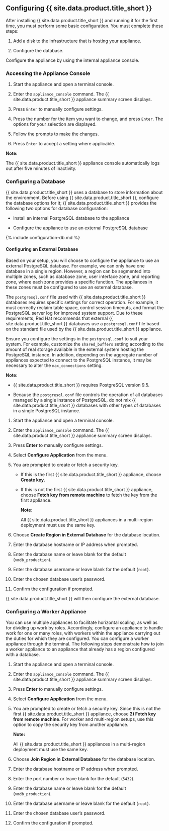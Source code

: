 ## Configuring {{ site.data.product.title_short }}

After installing {{ site.data.product.title_short }} and running it for the first
time, you must perform some basic configuration. You must complete these steps:

1.  Add a disk to the infrastructure that is hosting your appliance.

2.  Configure the database.

Configure the appliance by using the internal appliance console.

### Accessing the Appliance Console

1.  Start the appliance and open a terminal console.

2.  Enter the `appliance_console` command. The {{ site.data.product.title_short }} appliance
    summary screen displays.

3.  Press `Enter` to manually configure settings.

4.  Press the number for the item you want to change, and press `Enter`.
    The options for your selection are displayed.

5.  Follow the prompts to make the changes.

6.  Press `Enter` to accept a setting where applicable.

**Note:**

The {{ site.data.product.title_short }} appliance console automatically logs out
after five minutes of inactivity.

### Configuring a Database

{{ site.data.product.title_short }} uses a database to store information about the
environment. Before using {{ site.data.product.title_short }}, configure the database
options for it; {{ site.data.product.title_short }} provides the following two
options for database configuration:

  - Install an internal PostgreSQL database to the appliance

  - Configure the appliance to use an external PostgreSQL database


{% include configuration-db.md %}

#### Configuring an External Database

Based on your setup, you will choose to configure the appliance to use
an external PostgreSQL database. For example, we can only have one
database in a single region. However, a region can be segmented into
multiple zones, such as database zone, user interface zone, and
reporting zone, where each zone provides a specific function. The
appliances in these zones must be configured to use an external
database.

The `postgresql.conf` file used with {{ site.data.product.title_short }} databases requires
specific settings for correct operation. For example, it must correctly
reclaim table space, control session timeouts, and format the PostgreSQL
server log for improved system support. Due to these requirements, Red
Hat recommends that external {{ site.data.product.title_short }} databases use a
`postgresql.conf` file based on the standard file used by the
{{ site.data.product.title_short }} appliance.

Ensure you configure the settings in the `postgresql.conf` to suit your
system. For example, customize the `shared_buffers` setting according to
the amount of real storage available in the external system hosting the
PostgreSQL instance. In addition, depending on the aggregate number of
appliances expected to connect to the PostgreSQL instance, it may be
necessary to alter the `max_connections` setting.

**Note:**

  - {{ site.data.product.title_short }} requires PostgreSQL version 9.5.

  - Because the `postgresql.conf` file controls the operation of all
    databases managed by a single instance of PostgreSQL, do not mix
    {{ site.data.product.title_short }} databases with other types of databases in a single
    PostgreSQL instance.

1.  Start the appliance and open a terminal console.

2.  Enter the `appliance_console` command. The {{ site.data.product.title_short }} appliance
    summary screen displays.

3.  Press **Enter** to manually configure settings.

4.  Select **Configure Application** from the menu.

5.  You are prompted to create or fetch a security key.

      - If this is the first {{ site.data.product.title_short }} appliance, choose **Create
        key**.

      - If this is not the first {{ site.data.product.title_short }} appliance, choose
        **Fetch key from remote machine** to fetch the key from the
        first appliance.

        **Note:**

        All {{ site.data.product.title_short }} appliances in a multi-region
        deployment must use the same key.

6.  Choose **Create Region in External Database** for the database location.

7.  Enter the database hostname or IP address when prompted.

8.  Enter the database name or leave blank for the default
    (`vmdb_production`).

9.  Enter the database username or leave blank for the default (`root`).

10. Enter the chosen database user’s password.

11. Confirm the configuration if prompted.

{{ site.data.product.title_short }} will then configure the external database.

### Configuring a Worker Appliance

You can use multiple appliances to facilitate horizontal scaling, as
well as for dividing up work by roles. Accordingly, configure an
appliance to handle work for one or many roles, with workers within the
appliance carrying out the duties for which they are configured. You can
configure a worker appliance through the terminal. The following steps
demonstrate how to join a worker appliance to an appliance that already
has a region configured with a database.

1.  Start the appliance and open a terminal console.

2.  Enter the `appliance_console` command. The {{ site.data.product.title_short }} appliance
    summary screen displays.

3.  Press **Enter** to manually configure settings.

4.  Select **Configure Application** from the menu.

5.  You are prompted to create or fetch a security key. Since this is
    not the first {{ site.data.product.title_short }} appliance, choose **2) Fetch key from
    remote machine**. For worker and multi-region setups, use this
    option to copy the security key from another appliance.

    **Note:**

    All {{ site.data.product.title_short }} appliances in a multi-region deployment
    must use the same key.

6.  Choose **Join Region in External Database** for the database location.

7.  Enter the database hostname or IP address when prompted.

8.  Enter the port number or leave blank for the default (`5432`).

9.  Enter the database name or leave blank for the default
    (`vmdb_production`).

10. Enter the database username or leave blank for the default (`root`).

11. Enter the chosen database user’s password.

12. Confirm the configuration if prompted.

